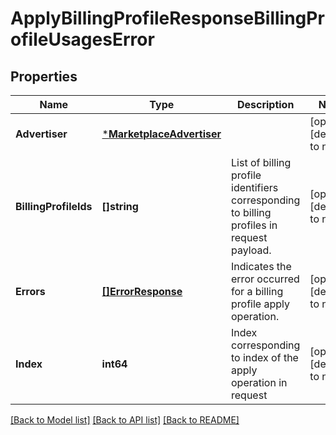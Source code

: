 # ApplyBillingProfileResponseBillingProfileUsagesError

## Properties
Name | Type | Description | Notes
------------ | ------------- | ------------- | -------------
**Advertiser** | [***MarketplaceAdvertiser**](MarketplaceAdvertiser.md) |  | [optional] [default to null]
**BillingProfileIds** | **[]string** | List of billing profile identifiers corresponding to billing profiles in request payload. | [optional] [default to null]
**Errors** | [**[]ErrorResponse**](ErrorResponse.md) | Indicates the error occurred for a billing profile apply operation. | [optional] [default to null]
**Index** | **int64** | Index corresponding to index of the apply operation in request | [optional] [default to null]

[[Back to Model list]](../README.md#documentation-for-models) [[Back to API list]](../README.md#documentation-for-api-endpoints) [[Back to README]](../README.md)

